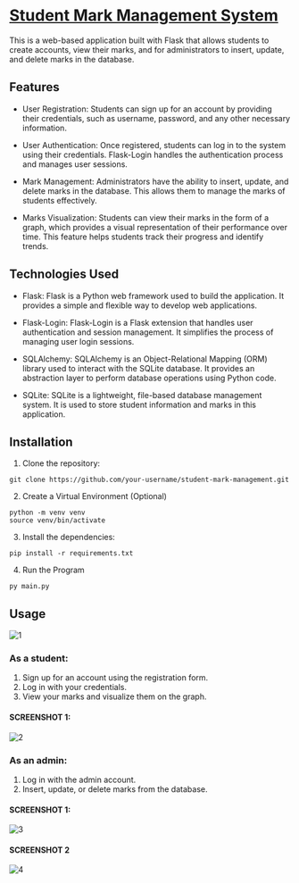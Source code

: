 # [Student Mark Management System](http://botinterpreters.pythonanywhere.com/)

This is a web-based application built with Flask that allows students to create accounts, view their marks, and for administrators to insert, update, and delete marks in the database. 

## Features

- User Registration: Students can sign up for an account by providing their credentials, such as username, password, and any other necessary information.

- User Authentication: Once registered, students can log in to the system using their credentials. Flask-Login handles the authentication process and manages user sessions.

- Mark Management: Administrators have the ability to insert, update, and delete marks in the database. This allows them to manage the marks of students effectively.

- Marks Visualization: Students can view their marks in the form of a graph, which provides a visual representation of their performance over time. This feature helps students track their progress and identify trends.

## Technologies Used

- Flask: Flask is a Python web framework used to build the application. It provides a simple and flexible way to develop web applications.

- Flask-Login: Flask-Login is a Flask extension that handles user authentication and session management. It simplifies the process of managing user login sessions.

- SQLAlchemy: SQLAlchemy is an Object-Relational Mapping (ORM) library used to interact with the SQLite database. It provides an abstraction layer to perform database operations using Python code.

- SQLite: SQLite is a lightweight, file-based database management system. It is used to store student information and marks in this application.

## Installation

1. Clone the repository:

```
git clone https://github.com/your-username/student-mark-management.git
```

2. Create a Virtual Environment (Optional)
```
python -m venv venv
source venv/bin/activate
```

3. Install the dependencies:
```
pip install -r requirements.txt
```
4. Run the Program
```
py main.py
```

## Usage
![1](https://github.com/Rajkumar0819/StudentManagement/assets/113299030/c0acea47-9207-434a-b47b-200d67768248)


### As a student:

1. Sign up for an account using the registration form.
2. Log in with your credentials.
3. View your marks and visualize them on the graph.

#### SCREENSHOT 1:
![2](https://github.com/Rajkumar0819/StudentManagement/assets/113299030/bebe249a-59cb-456b-8211-e5bd8cea00dc)


### As an admin:

1. Log in with the admin account.
2. Insert, update, or delete marks from the database.

#### SCREENSHOT 1:
![3](https://github.com/Rajkumar0819/StudentManagement/assets/113299030/d155e591-976b-4d0c-9a10-b177ae5570f2)


#### SCREENSHOT 2
![4](https://github.com/Rajkumar0819/StudentManagement/assets/113299030/5b79d8d8-d33b-49f2-89c0-9b73ee39e780)
